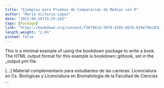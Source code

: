 ```yaml
---
title: "Ejemplos para Pruebas de Comparación de Medias con R"
author: "María Victoria López"
date: "2023-09-26T15:25:16Z"
tags: [Package]
link: "https://bookdown.org/content/f367661d-50f0-4203-8676-629e79bc83b7/"
length_weight: "2.6%"
pinned: false
---
```


<p>This is a minimal example of using the bookdown package to write a book. The HTML output format for this example is bookdown::gitbook, set in the _output.yml file.</p> [...] Material complementario para estudiantes de las carreras: Licenciatura en Cs. Biológicas y Licenciatura en Bromatología de la Facultad de Ciencias ...

